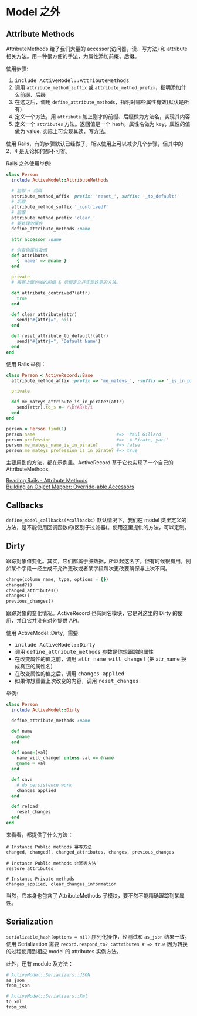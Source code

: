 # Model 之外

## Attribute Methods

AttributeMethods 给了我们大量的 accessor(访问器，读、写方法) 和 attribute 相关方法。用一种很方便的手法，为属性添加前缀、后缀。

使用步骤:

1. <tt>include ActiveModel::AttributeMethods</tt>
2. 调用 `attribute_method_suffix` 或 `attribute_method_prefix`，指明添加什么前缀、后缀
3. 在这之后，调用 `define_attribute_methods`，指明对哪些属性有效(默认是所有)
4. 定义一个方法，用 `attribute` 加上刚才的前缀、后缀做为方法名，实现其内容
5. 定义一个 `attributes` 方法。返回值是一个 hash，属性名做为 key，属性的值做为 value. 实际上可实现其读、写方法。

使用 Rails，有的步骤默认已经做了，所以使用上可以减少几个步骤，但其中的 2，4 是无论如何都不可省。

Rails 之外使用举例:

```ruby
class Person
  include ActiveModel::AttributeMethods

  # 前缀 + 后缀
  attribute_method_affix  prefix: 'reset_', suffix: '_to_default!'
  # 后缀
  attribute_method_suffix '_contrived?'
  # 前缀
  attribute_method_prefix 'clear_'
  # 要处理的属性
  define_attribute_methods :name

  attr_accessor :name

  # 供查询属性及值
  def attributes
    { 'name' => @name }
  end

  private
  # 根据上面的加的前缀 & 后缀定义并实现这里的方法。

  def attribute_contrived?(attr)
    true
  end

  def clear_attribute(attr)
    send("#{attr}=", nil)
  end

  def reset_attribute_to_default!(attr)
    send("#{attr}=", 'Default Name')
  end
end
```

使用 Rails 举例：

```ruby
class Person < ActiveRecord::Base
  attribute_method_affix :prefix => 'me_mateys_', :suffix => '_is_in_pirate?'

  private

  def me_mateys_attribute_is_in_pirate?(attr)
    send(attr).to_s =~ /\bYAR\b/i
  end
end

person = Person.find(1)
person.name                               #=> 'Paul Gillard'
person.profession                         #=> 'A Pirate, yar!'
person.me_mateys_name_is_in_pirate?       #=> false
person.me_mateys_profession_is_in_pirate? #=> true
```

主要用到的方法，都在示例里。ActiveRecord 基于它也实现了一个自己的 AttributeMethods.

[Reading Rails - Attribute Methods](http://monkeyandcrow.com/blog/reading_rails_attribute_methods/)<br>
[Building an Object Mapper: Override-able Accessors](http://www.railstips.org/blog/archives/2010/08/29/building-an-object-mapper-override-able-accessors/)

## Callbacks

`define_model_callbacks(*callbacks)` 默认情况下，我们在 model 类里定义的方法，是不能使用回调函数的(区别于过滤器)。使用这里提供的方法，可以定制。

## Dirty

跟踪对象值变化。其实，它们都属于脏数据，所以起这名字。但有时候很有用，例如某个字段一经生成不允许更改或者某字段每次更改要确保与上次不同。

```ruby
change(column_name, type, options = {})
changed?()
changed_attributes()
changes()
previous_changes()
```

跟踪对象的变化情况。ActiveRecord 也有同名模块，它是对这里的 Dirty 的使用，并且它并没有对外提供 API.

使用 ActiveModel::Dirty，需要:

* <tt>include ActiveModel::Dirty</tt>
* 调用 <tt>define_attribute_methods</tt> 参数是你想跟踪的属性
* 在改变属性的值之前，调用 <tt>attr_name_will_change!</tt> (把 attr_name 换成真正的属性名)
* 在改变属性的值之后，调用 <tt>changes_applied</tt>
* 如果你想重置上次改变的内容，调用 <tt>reset_changes</tt>

举例:

```ruby
class Person
  include ActiveModel::Dirty

  define_attribute_methods :name

  def name
    @name
  end

  def name=(val)
    name_will_change! unless val == @name
    @name = val
  end

  def save
    # do persistence work
    changes_applied
  end

  def reload!
    reset_changes
  end
end
```

来看看，都提供了什么方法：

```
# Instance Public methods 幂等方法
changed, changed?, changed_attributes, changes, previous_changes

# Instance Public methods 非幂等方法
restore_attributes

# Instance Private methods
changes_applied, clear_changes_information
```

当然，它本身也包含了 AttributeMethods 子模块，要不然不能精确跟踪到某属性。

## Serialization

`serializable_hash(options = nil)` 序列化操作，经测试和 `as_json` 结果一致。使用 Serialization 需要 `record.respond_to? :attributes # => true` 因为转换的过程使用到相应 model 的 attributes 实例方法。

此外，还有 module 及方法：

```ruby
# ActiveModel::Serializers::JSON
as_json
from_json

# ActiveModel::Serializers::Xml
to_xml
from_xml
```
